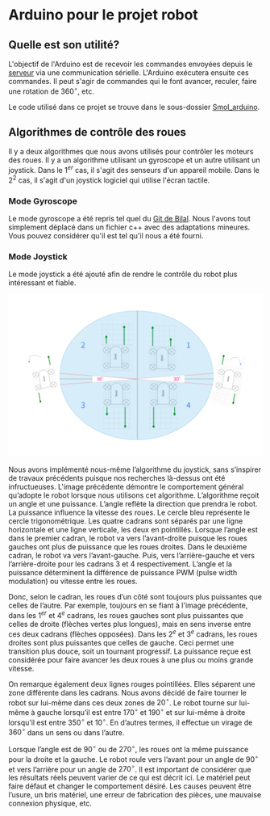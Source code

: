 # Arduino pour le projet robot

## Quelle est son utilité?
L'objectif de l'Arduino est de recevoir les commandes envoyées depuis le [serveur](../Server/) via une communication sérielle. L'Arduino exécutera ensuite ces commandes. Il peut s'agir de commandes qui le font avancer, reculer, faire une rotation de $360^\circ$, etc.

Le code utilisé dans ce projet se trouve dans le sous-dossier [Smol_arduino](./Smol_arduino/). 

## Algorithmes de contrôle des roues
Il y a deux algorithmes que nous avons utilisés pour contrôler les moteurs des roues. Il y a un algorithme utilisant un gyroscope et un autre utilisant un joystick. Dans le $1^{er}$ cas, il s'agit des senseurs d'un appareil mobile. Dans le $2^2$ cas, il s'agit d'un joystick logiciel qui utilise l'écran tactile.

### Mode Gyroscope
Le mode gyroscope a été repris tel quel du [Git de Bilal](https://github.com/bilal684/INF8405). Nous l'avons tout simplement déplacé dans un fichier c++ avec des adaptations mineures. Vous pouvez considérer qu'il est tel qu'il nous a été fourni.

### Mode Joystick
Le mode joystick a été ajouté afin de rendre le contrôle du robot plus intéressant et fiable. 

![L'algorithme du joystick](./images/Algorithmes_du_joystick.png)

Nous avons implémenté nous-même l’algorithme du joystick, sans s’inspirer de travaux précédents puisque nos recherches là-dessus ont été infructueuses. L'image précédente démontre le comportement général qu’adopte le robot lorsque nous utilisons cet algorithme. L’algorithme reçoit un angle et une puissance. L’angle reflète la direction que prendra le robot. La puissance influence la vitesse des roues. Le cercle bleu représente le cercle trigonométrique. Les quatre cadrans sont séparés par une ligne horizontale et une ligne verticale, les deux en pointillés. Lorsque l’angle est dans le premier cadran, le robot va vers l’avant-droite puisque les roues gauches ont plus de puissance que les roues droites. Dans le deuxième cadran, le robot va vers l’avant-gauche. Puis, vers l’arrière-gauche et vers l’arrière-droite pour les cadrans 3 et 4 respectivement. L’angle et la puissance déterminent la différence de puissance PWM (pulse width modulation) ou vitesse entre les roues.

Donc, selon le cadran, les roues d’un côté sont toujours plus puissantes que celles de l’autre. Par exemple, toujours en se fiant à l'image précédente, dans les $1^{er}$ et $4^{e}$ cadrans, les roues gauches sont plus puissantes que celles de droite (flèches vertes plus longues), mais en sens inverse entre ces deux cadrans (flèches opposées). Dans les $2^{e}$ et $3^{e}$ cadrans, les roues droites sont plus puissantes que celles de gauche. Ceci permet une transition plus douce, soit un tournant progressif. La puissance reçue est considérée pour faire avancer les deux roues à une plus ou moins grande vitesse.

On remarque également deux lignes rouges pointillées. Elles séparent une zone différente dans les cadrans. Nous avons décidé de faire tourner le robot sur lui-même dans ces deux zones de $20^\circ$. Le robot tourne sur lui-même à gauche lorsqu’il est entre $170^\circ$ et $190^\circ$ et sur lui-même à droite lorsqu’il est entre $350^\circ$ et $10^\circ$. En d’autres termes, il effectue un virage de $360^\circ$ dans un sens ou dans l’autre. 

Lorsque l’angle est de $90^\circ$ ou de $270^\circ$, les roues ont la même puissance pour la droite et la gauche. Le robot roule vers l’avant pour un angle de $90^\circ$ et vers l’arrière pour un angle de $270^\circ$. Il est important de considérer que les résultats réels peuvent varier de ce qui est décrit ici. Le matériel peut faire défaut et changer le comportement désiré. Les causes peuvent être l’usure, un bris matériel, une erreur de fabrication des pièces, une mauvaise connexion physique, etc.
